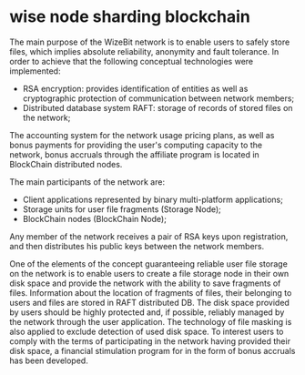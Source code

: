 # wise node sharding blockchain

The main purpose of the WizeBit network is to enable users to safely store files, which implies absolute reliability, anonymity and fault tolerance. In order to achieve that the following conceptual technologies were implemented:
- RSA encryption: provides identification of entities as well as cryptographic protection of communication between network members;
- Distributed database system RAFT: storage of records of stored files on the network;

The accounting system for the network usage pricing plans, as well as bonus payments for providing the user's computing capacity to the network, bonus accruals through the affiliate program is located in BlockChain distributed nodes.

The main participants of the network are:
- Client applications represented by binary multi-platform applications;
- Storage units for user file fragments (Storage Node);
- BlockChain nodes (BlockChain Node);
  
Any member of the network receives a pair of RSA keys upon registration, and then distributes his public keys between the network members.

One of the elements of the concept guaranteeing reliable user file storage on the network is to enable users to create a file storage node in their own disk space and provide the network with the ability to save fragments of files. Information about the location of fragments of files, their belonging to users and files are stored in RAFT distributed DB.
The disk space provided by users should be highly protected and, if possible, reliably managed by the network through the user application. The technology of file masking is also applied to exclude detection of used disk space. To interest users to comply with the terms of participating in the network having provided their disk space, a financial stimulation program for in the form of bonus accruals has been developed.
